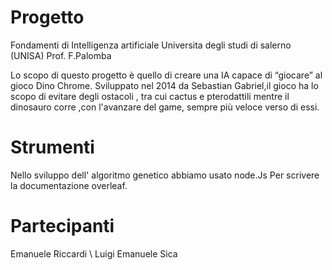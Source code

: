 # Progetto
Fondamenti di Intelligenza artificiale Universita degli studi di salerno (UNISA) Prof. F.Palomba

Lo scopo di questo progetto è quello di creare una IA capace di “giocare” al gioco Dino Chrome. 
Sviluppato nel 2014 da Sebastian Gabriel,il gioco ha lo scopo di evitare degli ostacoli , tra cui cactus e pterodattili mentre il dinosauro corre ,con l'avanzare del game, sempre più veloce verso di essi.

# Strumenti
Nello sviluppo dell' algoritmo genetico abbiamo usato node.Js
Per scrivere la documentazione overleaf.

# Partecipanti
Emanuele Riccardi \\
Luigi Emanuele Sica

